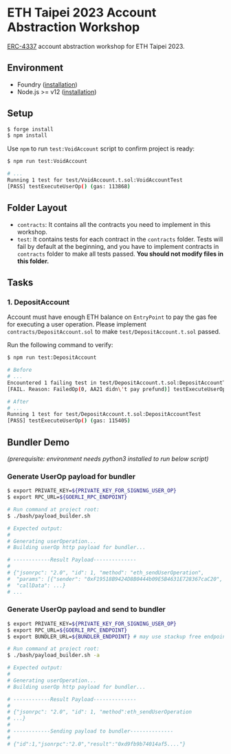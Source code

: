 # ETH Taipei 2023 Account Abstraction Workshop

[ERC-4337](https://eips.ethereum.org/EIPS/eip-4337) account abstraction workshop for ETH Taipei 2023.

## Environment

-   Foundry ([installation](https://book.getfoundry.sh/getting-started/installation))
-   Node.js >= v12 ([installation](https://nodejs.org/en))

## Setup

```bash
$ forge install
$ npm install
```

Use `npm` to run `test:VoidAccount` script to confirm project is ready:

```bash
$ npm run test:VoidAccount

# ...
Running 1 test for test/VoidAccount.t.sol:VoidAccountTest
[PASS] testExecuteUserOp() (gas: 113868)
```

## Folder Layout

-   `contracts`: It contains all the contracts you need to implement in this workshop.
-   `test`: It contains tests for each contract in the `contracts` folder. Tests will fail by default at the beginning, and you have to implement contracts in `contracts` folder to make all tests passed. **You should not modify files in this folder.**

## Tasks

### 1. DepositAccount

Account must have enough ETH balance on `EntryPoint` to pay the gas fee for executing a user operation. Please implement `contracts/DepositAccount.sol` to make `test/DepositAccount.t.sol` passed.

Run the following command to verify:

```bash
$ npm run test:DepositAccount

# Before
# ...
Encountered 1 failing test in test/DepositAccount.t.sol:DepositAccountTest
[FAIL. Reason: FailedOp(0, AA21 didn\'t pay prefund)] testExecuteUserOp() (gas: 32753)

# After
# ...
Running 1 test for test/DepositAccount.t.sol:DepositAccountTest
[PASS] testExecuteUserOp() (gas: 115405)
```


## Bundler Demo
*(prerequisite: environment needs python3 installed to run below script)*
### Generate UserOp payload for bundler
```bash
$ export PRIVATE_KEY=${PRIVATE_KEY_FOR_SIGNING_USER_OP}
$ export RPC_URL=${GOERLI_RPC_ENDPOINT} 

# Run command at project root:
$ ./bash/payload_builder.sh

# Expected output:
# 
# Generating userOperation...
# Building userOp http payload for bundler...

# ------------Result Payload--------------
#
# {"jsonrpc": "2.0", "id": 1, "method": "eth_sendUserOperation",
#  "params": [{"sender": "0xF19518B9424D8B0444b09E5B4631E728367caC20", "nonce": "2", "initCode": "0x", 
#  "callData": ...}
# ...
```

### Generate UserOp payload and send to bundler
```bash
$ export PRIVATE_KEY=${PRIVATE_KEY_FOR_SIGNING_USER_OP}
$ export RPC_URL=${GOERLI_RPC_ENDPOINT} 
$ export BUNDLER_URL=${BUNDLER_ENDPOINT} # may use stackup free endpoint here

# Run command at project root:
$ ./bash/payload_builder.sh -a

# Expected output:
# 
# Generating userOperation...
# Building userOp http payload for bundler...

# ------------Result Payload--------------
# 
# {"jsonrpc": "2.0", "id": 1, "method":eth_sendUserOperation
# ...}
# 
# ------------Sending payload to bundler--------------
#
# {"id":1,"jsonrpc":"2.0","result":"0xd9fb9b74014af5...."}
```